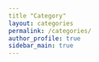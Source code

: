 ```yaml
--- 
title "Category"
layout: categories
permalink: /categories/
author_profile: true
sidebar_main: true
---
```

